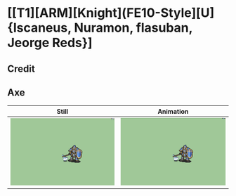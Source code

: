 # [\[T1\]\[ARM\]\[Knight\]\(FE10-Style\]\[U\]{Iscaneus, Nuramon, flasuban, Jeorge Reds}]

## Credit


	
## Axe

| Still | Animation |
| :---: | :-------: |
| ![Axe still](./Axe_000.png) | ![Axe animation](./Axe.gif) |
